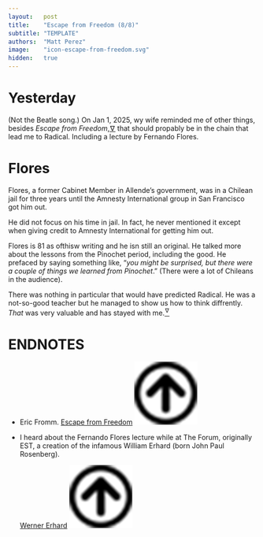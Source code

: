 ```yaml
---
layout:   post
title:    "Escape from Freedom (8/8)"
subtitle: "TEMPLATE"
authors:  "Matt Perez"
image:    "icon-escape-from-freedom.svg"
hidden:   true
---
```


<div style='display:none; '>
 <p><em>Escape from Freedom</em> was published in 1941. Pim de Morre, co-founder of <em>Corporate Rebels</em>, reminded me of it(he is reading it!). I first read it when I was 18-19 years old (I am a mere 73 now).</p>
</div>

<h1>Yesterday</h1>
 <p>(Not the Beatle song.) On Jan 1, 2025, wy wife reminded me of other things, besides <em>Escape from Freedom</em>,<a href='#en01><sup id='bm01'>&hairsp;&nabla;&hairsp;</sup></a> that should propably be in the chain that lead me to Radical. Including a lecture by Fernando Flores.</p>

 <h1>Flores</h1>
 <p>Flores, a former Cabinet Member in Allende&rsquo;s government, was in a Chilean jail for three years until the Amnesty International group in San Francisco got him out.</p>
 <p>He did not focus on his time in jail. In fact, he never mentioned it except when giving credit to Amnesty International for getting him out.</p>
 <p>Flores is 81 as ofthisw writing and he isn still an original. He talked more about the lessons from the Pinochet period, including the good. He prefaced by saying something like, &ldquo;<em>you might be surprised, but there were a couple of things we learned from Pinochet</em>.&rdquo; (There were a lot of Chileans in the audience).</p>
 <p>There was nothing in particular that would have predicted Radical. He was a not-so-good teacher but he managed to show us how to think diffrently. <em>That</em> was very valuable and has stayed with me.<a href='#en02'><sup id='bm02'>&hairsp;&nabla;&hairsp;</sup></a></p>

<h1 class="_section">ENDNOTES</h1>
 <ul>
  <li id="en01">
   <p class="_list-item">
    Eric Fromm.
    <a href="https://www.amazon.com/Escape-Freedom-Erich-Fromm/dp/0805031499" target="_blank">Escape from Freedom</a>
    <a href="#bm01" class="_uparrow"><img src="/assets/img/arrow-up-icon.png"></a>
   </p>
  </li>
  <li id="en02">
   <p class="_list-item">
    <p>I heard about the Fernando Flores lecture while at The Forum, originally EST, a creation of the infamous William Erhard (born John Paul Rosenberg).</p>
    <a href="https://duckduckgo.com/?q=%22the+forum%22+Erhard&t=ffab&ia=web" target="_blank">Werner Erhard</a>
    <a href="#bm02" class="_uparrow"><img src="/assets/img/arrow-up-icon.png"></a>
   </p>
  </li>
 </ul>